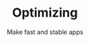 ---
layout: category
title: Optimizing
subtitle: Make fast and stable apps
bigimg: assets/images/category/optimizing.jpg
---